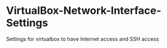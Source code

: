 VirtualBox-Network-Interface-Settings
=====================================

Settings for virtualbox to have Internet access and SSH access